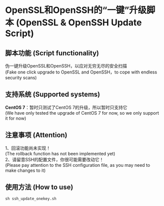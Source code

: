 # OpenSSL和OpenSSH的“一键”升级脚本 (OpenSSL & OpenSSH Update Script) 

## 脚本功能 (Script functionality)
伪一键升级OpenSSL和OpenSSH，以应对无穷无尽的安全扫描  
(Fake one click upgrade to OpenSSL and OpenSSH，to cope with endless security scans)

## 支持系统 (Supported systems)
**CentOS 7**：暂时只测试了CentOS 7的升级，所以暂时只支持它  
(We have only tested the upgrade of CentOS 7 for now, so we only support it for now)

## 注意事项 (Attention)
1、回滚功能尚未实现！  
(The rollback function has not been implemented yet)  
2、请留意SSH的配置文件，你很可能需要改动它！  
(Please pay attention to the SSH configuration file, as you may need to make changes to it)

## 使用方法 (How to use)
`sh ssh_update_onekey.sh`
